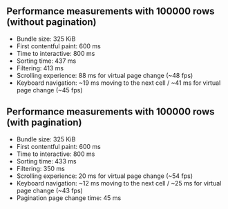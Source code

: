 ## Performance measurements with 100000 rows (without pagination)

- Bundle size: 325 KiB
- First contentful paint: 600 ms
- Time to interactive: 800 ms
- Sorting time: 437 ms
- Filtering: 413 ms
- Scrolling experience: 88 ms for virtual page change (~48 fps)
- Keyboard navigation: ~19 ms moving to the next cell / ~41 ms for virtual page change (~45 fps)

## Performance measurements with 100000 rows (with pagination)

- Bundle size: 325 KiB
- First contentful paint: 600 ms
- Time to interactive: 800 ms
- Sorting time: 433 ms
- Filtering: 350 ms
- Scrolling experience: 20 ms for virtual page change (~54 fps)
- Keyboard navigation: ~12 ms moving to the next cell / ~25 ms for virtual page change (~43 fps)
- Pagination page change time: 45 ms
